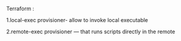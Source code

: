 


Terraform :

1.local-exec provisioner- allow to invoke local executable

2.remote-exec provisioner — that runs scripts directly in the remote
